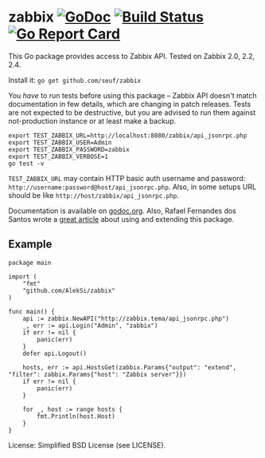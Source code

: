 zabbix [![GoDoc](https://godoc.org/github.com/AlekSi/zabbix?status.svg)](https://godoc.org/github.com/AlekSi/zabbix) [![Build Status](https://travis-ci.org/AlekSi/zabbix.svg?branch=master)](https://travis-ci.org/AlekSi/zabbix??branch=master) [![Go Report Card](https://goreportcard.com/badge/github.com/AlekSi/zabbix)](https://goreportcard.com/report/github.com/AlekSi/zabbix)
======

This Go package provides access to Zabbix API. Tested on Zabbix 2.0, 2.2, 2.4.

Install it: `go get github.com/seuf/zabbix`

You *have* to run tests before using this package – Zabbix API doesn't match documentation in few details, which are changing in patch releases. Tests are not expected to be destructive, but you are advised to run them against not-production instance or at least make a backup.

    export TEST_ZABBIX_URL=http://localhost:8080/zabbix/api_jsonrpc.php
    export TEST_ZABBIX_USER=Admin
    export TEST_ZABBIX_PASSWORD=zabbix
    export TEST_ZABBIX_VERBOSE=1
    go test -v

`TEST_ZABBIX_URL` may contain HTTP basic auth username and password: `http://username:password@host/api_jsonrpc.php`. Also, in some setups URL should be like `http://host/zabbix/api_jsonrpc.php`.

Documentation is available on [godoc.org](http://godoc.org/github.com/AlekSi/zabbix).
Also, Rafael Fernandes dos Santos wrote a [great article](http://www.sourcecode.net.br/2014/02/zabbix-api-with-golang.html) about using and extending this package.

Example
-------
```golang
package main

import (
	"fmt"
	"github.com/AlekSi/zabbix"
)

func main() {
	api := zabbix.NewAPI("http://zabbix.tema/api_jsonrpc.php")
	_, err := api.Login("Admin", "zabbix")
	if err != nil {
		panic(err)
	}
	defer api.Logout()

	hosts, err := api.HostsGet(zabbix.Params{"output": "extend", "filter": zabbix.Params{"host": "Zabbix server"}})
	if err != nil {
		panic(err)
	}

	for _, host := range hosts {
		fmt.Println(host.Host)
	}
}
```

License: Simplified BSD License (see LICENSE).
